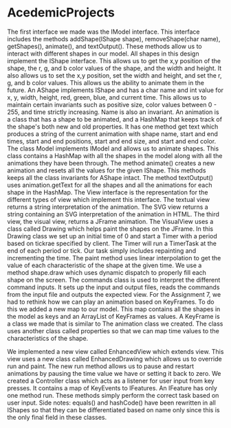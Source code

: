 # AcedemicProjects

The first interface we made was the IModel interface. This interface includes the methods addShape(IShape shape), removeShape(char name), getShapes(), animate(), and textOutput(). These methods allow us to interact with different shapes in our model.
All shapes in this design implement the IShape interface. This allows us to get the x,y position of the shape, the r, g, and b color values of the shape, and the width and height. It also allows us to set the x,y position, set the width and height, and set the r, g, and b color values. This allows us the ability to animate them in the future.
An AShape implements IShape and has a char name and int value for x, y, width, height, red, green, blue, and current time. This allows us to maintain certain invariants such as positive size, color values between 0 - 255, and time strictly increasing. Name is also an invariant.
An animation is a class that has a shape to be animated, and a HashMap that keeps track of the shape's both new and old properties. It has one method get text which produces a string of the current animation with shape name, start and end times, start and end positions, start and end size, and start and end color. 
The class Model implements IModel and allows us to animate shapes. This class contains a HashMap with all the shapes in the model along with all the animations they have been through. The method animate() creates a new animation and resets all the values for the given IShape. This methods keeps all the class invariants for AShape intact. The method textOutput() uses animation.getText for all the shapes and all the animations for each shape in the HashMap.
The View interface is the representation for the different types of view which implement this interface. The textual view returns a string interpretation of the animation. The SVG view returns a string containing an SVG interpretation of the animation in HTML. The third view, the visual view, returns a JFrame animation. 
The VisualView uses a class called Drawing which helps paint the shapes on the JFrame. In this Drawing class we set up an initial time of 0 and start a Timer with a period based on tickrae specified by client. The Timer will run a TimerTask at the end of each period or tick. Our task simply includes repainting and incrementing the time. The paint method uses linear interpolation to get the value of each characteristic of the shape at the given time. We use a method shape.draw which uses dynamic dispatch to properly fill each shape on the screen.
The commands class is used to interpret the different command inputs. It sets up the input and output files, reads the commands from the input file and outputs the expected view. 
For the Assignment 7, we had to rethink how we can play an animation based on KeyFrames. To do this we added a new map to our model. This map contains all the shapes in the model as keys and an ArrayList of KeyFrames as values. A KeyFrame is a class we made that is similar to The animation class we created. The class uses another class called properties so that we can map time values to the characteristics of the shape.

We implemented a new view called EnhancedView which extends view. This view uses a new class called EnhancedDrawing which allows us to override run and paint. The new run method allows us to pause and restart animations by pausing the time value we have or setting it back to zero.
We created a Controller class which acts as a listener for user input from key presses. It contains a map of KeyEvents to IFeatures. An IFeature has only one method run. These methods simply perform the correct task based on user input. 
Side notes: equals() and hashCode() have been rewritten in all IShapes so that they can be differentiated based on name only since this is the only final field in these classes.
